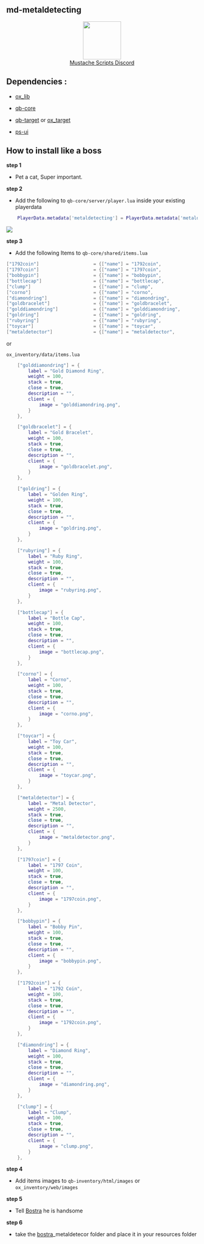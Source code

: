 ## md-metaldetecting


<div align="center">
  <a href="https://discord.gg/sAMzrB4DDx">
    <img align="center" src="https://cdn.discordapp.com/attachments/1164709522691076120/1185676859363557457/Discord_logo.svg.png?ex=65907aa0&is=657e05a0&hm=dd2a8924c3a3d84507747ab2bac036e5fc219c697e084c9aa13ba468ff725bde&" width="100">
  </a><br>
  <a href="https://discord.gg/sAMzrB4DDx">Mustache Scripts Discord</a><br>
</div>


## Dependencies :

- [ox_lib](https://github.com/overextended/ox_lib/releases)

- [qb-core](https://github.com/qbcore-framework/qb-core)

- [qb-target](https://github.com/qbcore-framework/qb-target) or [ox_target](https://github.com/overextended/ox_target)

- [ps-ui](https://github.com/Project-Sloth/ps-ui)

## How to install like a boss

**step 1**

- Pet a cat, Super important.

**step 2**

- Add the following to `qb-core/server/player.lua` inside your existing playerdata

```lua
	PlayerData.metadata['metaldetecting'] = PlayerData.metadata['metaldetecting'] or 0
```

![](https://cdn.discordapp.com/attachments/1164709522691076120/1185708813244977295/image.png?ex=65909862&is=657e2362&hm=614ac159f3ad3f08ed7f5b3811aec2b2a405399959036d37b2783a5bb6ee7d09&)
 
**step 3**
 
- Add the following Items to `qb-core/shared/items.lua`

 ```lua
["1792coin"] 				    = {["name"] = "1792coin", 			    	["label"] = "1792 Coin", 		     ['weight'] = 100, 		["type"] = "item", 		["image"] = "1792coin.png", 			    ["unique"] = false, 	["useable"] = true, 	["shouldClose"] = true,	   ["combinable"] = nil,                     ["description"] = ""},
["1797coin"] 				    = {["name"] = "1797coin", 			    	["label"] = "1797 Coin", 		     ['weight'] = 100, 		["type"] = "item", 		["image"] = "1797coin.png", 			    ["unique"] = false, 	["useable"] = true, 	["shouldClose"] = true,	   ["combinable"] = nil,                     ["description"] = ""},
["bobbypin"] 				    = {["name"] = "bobbypin", 			    	["label"] = "Bobby Pin", 		     ['weight'] = 100, 		["type"] = "item", 		["image"] = "bobbypin.png", 			    ["unique"] = false, 	["useable"] = true, 	["shouldClose"] = true,	   ["combinable"] = nil,                     ["description"] = ""},
["bottlecap"] 				    = {["name"] = "bottlecap", 			    	["label"] = "Bottle Cap", 		     ['weight'] = 100, 		["type"] = "item", 		["image"] = "bottlecap.png", 			    ["unique"] = false, 	["useable"] = true, 	["shouldClose"] = true,	   ["combinable"] = nil,                     ["description"] = ""},
["clump"] 				    	= {["name"] = "clump", 			    		["label"] = "Clump", 		     	 ['weight'] = 100, 		["type"] = "item", 		["image"] = "clump.png", 			    	["unique"] = false, 	["useable"] = true, 	["shouldClose"] = true,	   ["combinable"] = nil,                     ["description"] = ""},
["corno"] 				     	= {["name"] = "corno", 			    		["label"] = "Corno", 		     	 ['weight'] = 100, 		["type"] = "item", 		["image"] = "corno.png", 			    	["unique"] = false, 	["useable"] = true, 	["shouldClose"] = true,	   ["combinable"] = nil,                     ["description"] = ""},
["diamondring"] 				= {["name"] = "diamondring", 			    ["label"] = "Diamond Ring", 		 ['weight'] = 100, 		["type"] = "item", 		["image"] = "diamondring.png", 			    ["unique"] = false, 	["useable"] = true, 	["shouldClose"] = true,	   ["combinable"] = nil,                     ["description"] = ""},
["goldbracelet"] 				= {["name"] = "goldbracelet", 			    ["label"] = "Gold Bracelet", 		 ['weight'] = 100, 		["type"] = "item", 		["image"] = "goldbracelet.png", 			["unique"] = false, 	["useable"] = true, 	["shouldClose"] = true,	   ["combinable"] = nil,                     ["description"] = ""},
["golddiamondring"] 			= {["name"] = "golddiamondring", 			["label"] = "Gold Diamond Ring", 	 ['weight'] = 100, 		["type"] = "item", 		["image"] = "golddiamondring.png", 			["unique"] = false, 	["useable"] = true, 	["shouldClose"] = true,	   ["combinable"] = nil,                     ["description"] = ""},
["goldring"] 				    = {["name"] = "goldring", 			    	["label"] = "Golden Ring", 		     ['weight'] = 100, 		["type"] = "item", 		["image"] = "goldring.png", 			    ["unique"] = false, 	["useable"] = true, 	["shouldClose"] = true,	   ["combinable"] = nil,                     ["description"] = ""},
["rubyring"] 				    = {["name"] = "rubyring", 			    	["label"] = "Ruby Ring", 		     ['weight'] = 100, 		["type"] = "item", 		["image"] = "rubyring.png", 			    ["unique"] = false, 	["useable"] = true, 	["shouldClose"] = true,	   ["combinable"] = nil,                     ["description"] = ""},
["toycar"] 				     	= {["name"] = "toycar", 			    	["label"] = "Toy Car", 		     	 ['weight'] = 100, 		["type"] = "item", 		["image"] = "toycar.png", 			    	["unique"] = false, 	["useable"] = true, 	["shouldClose"] = true,	   ["combinable"] = nil,                     ["description"] = ""},
["metaldetector"] 				= {["name"] = "metaldetector", 			    ["label"] = "Metal Detector", 		 ['weight'] = 2500, 		["type"] = "item", 		["image"] = "metaldetector.png", 		["unique"] = false, 	["useable"] = true, 	["shouldClose"] = true,	   ["combinable"] = nil,                     ["description"] = ""},
```
or

`ox_inventory/data/items.lua`

```lua
	["golddiamondring"] = {
		label = "Gold Diamond Ring",
		weight = 100,
		stack = true,
		close = true,
		description = "",
		client = {
			image = "golddiamondring.png",
		}
	},

	["goldbracelet"] = {
		label = "Gold Bracelet",
		weight = 100,
		stack = true,
		close = true,
		description = "",
		client = {
			image = "goldbracelet.png",
		}
	},

	["goldring"] = {
		label = "Golden Ring",
		weight = 100,
		stack = true,
		close = true,
		description = "",
		client = {
			image = "goldring.png",
		}
	},

	["rubyring"] = {
		label = "Ruby Ring",
		weight = 100,
		stack = true,
		close = true,
		description = "",
		client = {
			image = "rubyring.png",
		}
	},

	["bottlecap"] = {
		label = "Bottle Cap",
		weight = 100,
		stack = true,
		close = true,
		description = "",
		client = {
			image = "bottlecap.png",
		}
	},

	["corno"] = {
		label = "Corno",
		weight = 100,
		stack = true,
		close = true,
		description = "",
		client = {
			image = "corno.png",
		}
	},

	["toycar"] = {
		label = "Toy Car",
		weight = 100,
		stack = true,
		close = true,
		description = "",
		client = {
			image = "toycar.png",
		}
	},

	["metaldetector"] = {
		label = "Metal Detector",
		weight = 2500,
		stack = true,
		close = true,
		description = "",
		client = {
			image = "metaldetector.png",
		}
	},

	["1797coin"] = {
		label = "1797 Coin",
		weight = 100,
		stack = true,
		close = true,
		description = "",
		client = {
			image = "1797coin.png",
		}
	},

	["bobbypin"] = {
		label = "Bobby Pin",
		weight = 100,
		stack = true,
		close = true,
		description = "",
		client = {
			image = "bobbypin.png",
		}
	},

	["1792coin"] = {
		label = "1792 Coin",
		weight = 100,
		stack = true,
		close = true,
		description = "",
		client = {
			image = "1792coin.png",
		}
	},

	["diamondring"] = {
		label = "Diamond Ring",
		weight = 100,
		stack = true,
		close = true,
		description = "",
		client = {
			image = "diamondring.png",
		}
	},

	["clump"] = {
		label = "Clump",
		weight = 100,
		stack = true,
		close = true,
		description = "",
		client = {
			image = "clump.png",
		}
	},
```

**step 4**

- Add items images to `qb-inventory/html/images` or `ox_inventory/web/images`

**step 5**

- Tell [Bostra](https://discord.gg/K8gbPAgJ47) he is handsome

**step 6**

- take the [bostra](https://discord.gg/K8gbPAgJ47)_metaldetecor folder and place it in your resources folder
